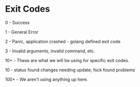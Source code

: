 # Exit Codes

0 - Success

1 - General Error

2 - Panic, application crashed - golang defined exit code

3 - Invalid arguments, invalid command, etc.

10+ - These are what we will be using for specific exit codes.

10 - status found changes needing update, fsck found problems

100+ - We aren't using anything up here.
